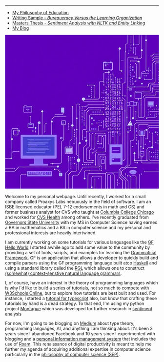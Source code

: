 
---

* [My Philosophy of Education](https://github.com/jtvisona/shared-docs/blob/main/jtv-PhilOfEd.pdf)
* [Writing Sample - *Bureaucracy Versus the Learning Organization*](https://github.com/jtvisona/shared-docs/blob/main/jtv-BurVtheLO.pdf)
* [Masters Thesis - *Sentiment Analysis with NLTK and Entity Linking*](https://github.com/jtvisona/shared-docs/blob/main/jtv-SAwNLTKandEL.pdf)
* [My Blog](https://medium.com/@jonathanvisona)

![Data, Computers, and Education](/images/data_computers_education.png "a title")

Welcome to my personal webpage. Until recently, I worked for a small company called Proaxys Labs nebuously in the field of software. I am an ISBE licensed educator (PEL 7-12 endorsements in math and CS) and former business analyst for CVS who taught at [Columbia College Chicago](https://www.colum.edu/) and worked for [CVS Health](https://www.cvshealth.com/) among others. I've recently graduated from [Governors State University](https://www.govst.edu/) with my MS in Computer Science having earned a BA in mathematics and a BS in computer science and my personal and professional interests are heavily intertwined.

I am currently working on some tutorials for various languages like the [GF Hello World](https://github.com/jtvisona/gf-hello-world) I started awhile ago to add some value to the community by providing a set of tools, scripts, and examples for learning the [Grammatical Framework](https://www.grammaticalframework.org/). GF is an application that allows a developer to quickly build and compile parsers using the GF programming language built atop [Haskell](https://www.haskell.org/) and using a standard library called the [RGL](https://www.grammaticalframework.org/lib/doc/rgl-tutorial/index.html) which allows one to construct [(somewhat) context-senstive natural language grammars](https://en.wikipedia.org/wiki/Context-sensitive_grammar).

I, of course, have an interest in the theory of programming languages which is why I'd like to build a series of tutorials, not so much to compete with [W3Schools Online](https://www.w3schools.com/), but to explore how tutorials are best built and used. For instance, I started a [tutorial for typescript](https://github.com/jtvisona/ts-hello-world) also, but know that crafting these tutorials by hand is a dead strategy. To that end, I'm using my python project [Montague](https://github.com/jtvisona/montague) which was developed for further research in [sentiment analysis](https://en.wikipedia.org/wiki/Sentiment_analysis) 

For now, I'm going to be blogging on [Medium](https://medium.com/@jonathanvisona) about type theory, programming languages, AI, and anything I am thinking about. It's been 3 years since I abandoned Facebook and 10 years since I experimented with blogging and a [personal information management system](https://en.wikipedia.org/wiki/Personal_information_management) that includes the use of [Roam](roamreasearch.com). This renaissance of digital productivity is meant to help me further my agenda of acquiring additional expertise in computer science particularly in the [philosophy of computer science (SEP)](https://plato.stanford.edu/entries/computer-science/).








